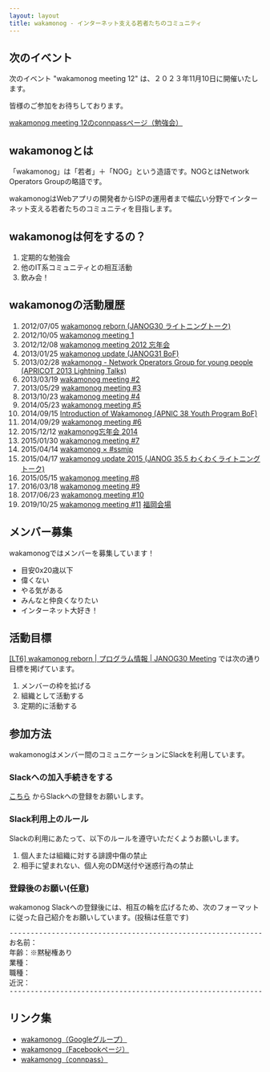 ```yaml
---
layout: layout
title: wakamonog - インターネット支える若者たちのコミュニティ
---
```

## 次のイベント
次のイベント "wakamonog meeting 12" は、２０２３年11月10日に開催いたします。

皆様のご参加をお待ちしております。

[wakamonog meeting 12のconnpassページ（勉強会）](https://wakamonog.connpass.com/event/293169/)


## wakamonogとは

「wakamonog」は「若者」＋「NOG」という造語です。NOGとはNetwork Operators Groupの略語です。

wakamonogはWebアプリの開発者からISPの運用者まで幅広い分野でインターネット支える若者たちのコミュニティを目指します。

## wakamonogは何をするの？


1. 定期的な勉強会
1. 他のIT系コミュニティとの相互活動
1. 飲み会！

## wakamonogの活動履歴
1. 2012/07/05 [wakamonog reborn (JANOG30 ライトニングトーク)](http://www.janog.gr.jp/meeting/janog30/program/lt6.html)
1. 2012/10/05 [wakamonog meeting 1](http://atnd.org/events/32536)
1. 2012/12/08 [wakamonog meeting 2012 忘年会](http://web.archive.org/web/20130329041235/http://atnd.org/event/wakamonog02)
1. 2013/01/25 [wakamonog update (JANOG31 BoF)](http://www.janog.gr.jp/meeting/janog31/program/wakamonog.html)
1. 2013/02/28 [wakamonog - Network Operators Group for young people (APRICOT 2013 Lightning Talks)](https://www.apricot.net/apricot2013/program/presentations/#asset-52256)
1. 2013/03/19 [wakamonog meeting #2](http://web.archive.org/web/20130524174154/http://atnd.org/event/wakamonog2)
1. 2013/05/29 [wakamonog meeting #3](https://atnd.org/events/39782)
1. 2013/10/23 [wakamonog meeting #4](https://atnd.org/events/44386)
1. 2014/05/23 [wakamonog meeting #5](https://atnd.org/events/50358)
1. 2014/09/15 [Introduction of Wakamonog (APNIC 38 Youth Program BoF)](https://conference.apnic.net/38/program#youthprogrambof)
1. 2014/09/29 [wakamonog meeting #6](https://atnd.org/events/55466)
1. 2015/12/12 [wakamonog忘年会 2014](http://wakamonog.connpass.com/event/10158/)
1. 2015/01/30 [wakamonog meeting #7](http://wakamonog.connpass.com/event/11099/)
1. 2015/04/14 [wakamonog × #ssmjp](http://ssmjp.connpass.com/event/13173/)
1. 2015/04/17 [wakamonog update 2015 (JANOG 35.5 わくわくライトニングトーク)](http://www.janog.gr.jp/meeting/janog35.5/lt)
1. 2015/05/15 [wakamonog meeting #8](http://wakamonog.connpass.com/event/14726/)
1. 2016/03/18 [wakamonog meeting #9](http://wakamonog.connpass.com/event/26284/)
1. 2017/06/23 [wakamonog meeting #10](http://wakamonog.connpass.com/event/56705/)
1. 2019/10/25 [wakamonog meeting #11](http://wakamonog.connpass.com/event/144741/) [福岡会場](https://wakamonog.connpass.com/event/148359/)

## メンバー募集

wakamonogではメンバーを募集しています！

* 目安0x20歳以下
* 偉くない
* やる気がある
* みんなと仲良くなりたい
* インターネット大好き！

## 活動目標

[\[LT6\] wakamonog reborn \| プログラム情報 \| JANOG30 Meeting](http://www.janog.gr.jp/meeting/janog30/program/lt6.html) では次の通り目標を掲げています。

1. メンバーの枠を拡げる
1. 組織として活動する
1. 定期的に活動する

## 参加方法

wakamonogはメンバー間のコミュニケーションにSlackを利用しています。


### Slackへの加入手続きをする

[こちら](https://join.slack.com/t/wakamonog/shared_invite/enQtNzA3MzYyNzc1NjA3LTk4YzA1MjJkNDMxNzBiODkzYWEwNTIzNDUwYTMzNDVlNjMwN2IyYWVkNGE3ZWI1NGIzZjQ3MmJjOTA1YTEyMjc) からSlackへの登録をお願いします。

### Slack利用上のルール

Slackの利用にあたって、以下のルールを遵守いただくようお願いします。

1. 個人または組織に対する誹謗中傷の禁止
1. 相手に望まれない、個人宛のDM送付や迷惑行為の禁止


### 登録後のお願い(任意)

wakamonog Slackへの登録後には、相互の輪を広げるため、次のフォーマットに従った自己紹介をお願いしています。(投稿は任意です)

<pre>------------------------------------------------------------------------
お名前：
年齢：※黙秘権あり
業種：
職種：
近況：
------------------------------------------------------------------------</pre>

## リンク集

* [wakamonog（Googleグループ）](https://groups.google.com/d/forum/wakamonog)
* [wakamonog（Facebookページ）](https://www.facebook.com/wakamonog/)
* [wakamonog（connpass）](http://wakamonog.connpass.com/)
